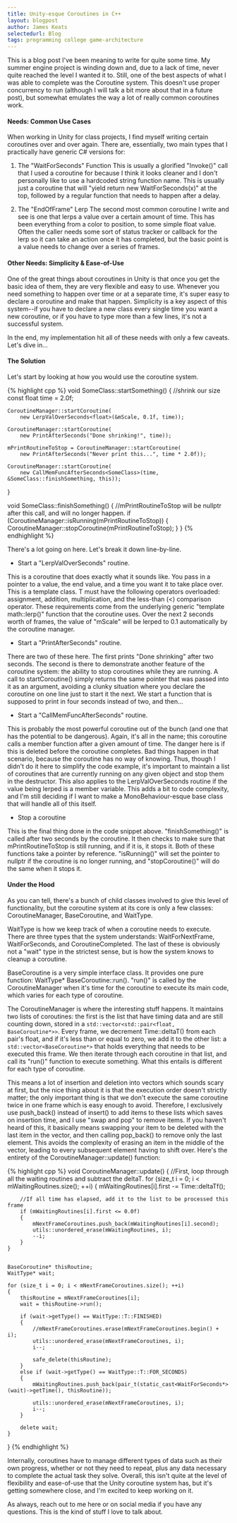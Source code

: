 ```yaml
---
title: Unity-esque Coroutines in C++
layout: blogpost
author: James Keats
selectedurl: Blog
tags: programming college game-architecture
---
```

This is a blog post I've been meaning to write for quite some time. My summer engine project is winding down and, due to a lack of time, never quite reached the level I wanted it to. Still, one of the best aspects of what I was able to complete was the Coroutine system. This doesn't use proper concurrency to run (although I will talk a bit more about that in a future post), but somewhat emulates the way a lot of really common coroutines work.

<!--more-->

#### Needs: Common Use Cases

When working in Unity for class projects, I find myself writing certain coroutines over and over again. There are, essentially, two main types that I practically have generic C# versions for:

1. The "WaitForSeconds" Function
This is usually a glorified "Invoke()" call that I used a coroutine for because I think it looks cleaner and I don't personally like to use a hardcoded string function name. This is usually just a coroutine that will "yield return new WaitForSeconds(x)" at the top, followed by a regular function that needs to happen after a delay.

2. The "EndOfFrame" Lerp
The second most common coroutine I write and see is one that lerps a value over a certain amount of time. This has been everything from a color to position, to some simple float value. Often the caller needs some sort of status tracker or callback for the lerp so it can take an action once it has completed, but the basic point is a value needs to change over a series of frames.

#### Other Needs: Simplicity & Ease-of-Use

One of the great things about coroutines in Unity is that once you get the basic idea of them, they are very flexible and easy to use. Whenever you need something to happen over time or at a separate time, it's super easy to declare a coroutine and make that happen. Simplicity is a key aspect of this system--if you have to declare a new class every single time you want a new coroutine, or if you have to type more than a few lines, it's not a successful system.

In the end, my implementation hit all of these needs with only a few caveats. Let's dive in...

#### The Solution

Let's start by looking at how you would use the coroutine system.

{% highlight cpp %}
void SomeClass::startSomething()
{
    //shrink our size
    const float time = 2.0f;
 
    CoroutineManager::startCoroutine(
        new LerpValOverSeconds<float>(&mScale, 0.1f, time));

    CoroutineManager::startCoroutine(
        new PrintAfterSeconds("Done shrinking!", time));

    mPrintRoutineToStop = CoroutineManager::startCoroutine(
        new PrintAfterSeconds("Never print this...", time * 2.0f));

    CoroutineManager::startCoroutine(
        new CallMemFuncAfterSeconds<SomeClass>(time, &SomeClass::finishSomething, this));
}

void SomeClass::finishSomething()
{
    //mPrintRoutineToStop will be nullptr after this call, and will no longer happen.
    if (CoroutineManager::isRunning(mPrintRoutineToStop))
    {
        CoroutineManager::stopCoroutine(mPrintRoutineToStop);
    }
}
{% endhighlight %}

There's a lot going on here. Let's break it down line-by-line.

* Start a "LerpValOverSeconds" routine.

This is a coroutine that does exactly what it sounds like. You pass in a pointer to a value, the end value, and a time you want it to take place over. This is a template class. T must have the following operators overloaded: assignment, addition, multiplication, and the less-than (<) comparison operator. These requirements come from the underlying generic "template <typename T> math::lerp()" function that the coroutine uses. Over the next 2 seconds worth of frames, the value of "mScale" will be lerped to 0.1 automatically by the coroutine manager.

* Start a "PrintAfterSeconds" routine.

There are two of these here. The first prints "Done shrinking" after two seconds. The second is there to demonstrate another feature of the coroutine system: the ability to stop coroutines while they are running. A call to startCoroutine() simply returns the same pointer that was passed into it as an argument, avoiding a clunky situation where you declare the coroutine on one line just to start it the next. We start a function that is supposed to print in four seconds instead of two, and then...

* Start a "CallMemFuncAfterSeconds" routine.

This is probably the most powerful coroutine out of the bunch (and one that has the potential to be dangerous). Again, it's all in the name; this coroutine calls a member function after a given amount of time. The danger here is if this is deleted before the coroutine completes. Bad things happen in that scenario, because the coroutine has no way of knowing. Thus, though I didn't do it here to simplify the code example, it's important to maintain a list of coroutines that are currently running on any given object and stop them in the destructor. This also applies to the LerpValOverSeconds routine if the value being lerped is a member variable. This adds a bit to code complexity, and I'm still deciding if I want to make a MonoBehaviour-esque base class that will handle all of this itself. 

* Stop a coroutine

This is the final thing done in the code snippet above. "finishSomething()" is called after two seconds by the coroutine. It then checks to make sure that mPrintRoutineToStop is still running, and if it is, it stops it. Both of these functions take a pointer by reference. "isRunning()" will set the pointer to nullptr if the coroutine is no longer running, and "stopCoroutine()" will do the same when it stops it.

#### Under the Hood

As you can tell, there's a bunch of child classes involved to give this level of functionality, but the coroutine system at its core is only a few classes: CoroutineManager, BaseCoroutine, and WaitType.

WaitType is how we keep track of when a coroutine needs to execute. There are three types that the system understands: WaitForNextFrame, WaitForSeconds, and CoroutineCompleted. The last of these is obviously not a "wait" type in the strictest sense, but is how the system knows to cleanup a coroutine. 

BaseCoroutine is a very simple interface class. It provides one pure function: WaitType* BaseCoroutine::run(). "run()" is called by the CoroutineManager when it's time for the coroutine to execute its main code, which varies for each type of coroutine.

The CoroutineManager is where the interesting stuff happens. It maintains two lists of coroutines: the first is the list that have timing data and are still counting down, stored in a `std::vector<std::pair<float, BaseCoroutine*>>`. Every frame, we decrement Time::deltaT() from each pair's float, and if it's less than or equal to zero, we add it to the other list: a `std::vector<BaseCoroutine*>` that holds everything that needs to be executed this frame. We then iterate through each coroutine in that list, and call its "run()" function to execute something. What this entails is different for each type of coroutine.

This means a lot of insertion and deletion into vectors which sounds scary at first, but the nice thing about it is that the execution order doesn't strictly matter; the only important thing is that we don't execute the same coroutine twice in one frame which is easy enough to avoid. Therefore, I exclusively use push_back() instead of insert() to add items to these lists which saves on insertion time, and I use "swap and pop" to remove items. If you haven't heard of this, it basically means swapping your item to be deleted with the last item in the vector, and then calling pop_back() to remove only the last element. This avoids the complexity of erasing an item in the middle of the vector, leading to every subsequent element having to shift over.  Here's the entirety of the CoroutineManager::update() function:

{% highlight cpp %}
void CoroutineManager::update()
{
    //First, loop through all the waiting routines and subtract the deltaT.
    for (size_t i = 0; i < mWaitingRoutines.size(); ++i)
    {
        mWaitingRoutines[i].first -= Time::deltaTf();

        //If all time has elapsed, add it to the list to be processed this frame
        if (mWaitingRoutines[i].first <= 0.0f)
        {
            mNextFrameCoroutines.push_back(mWaitingRoutines[i].second);
            utils::unordered_erase(mWaitingRoutines, i);
            --i;
        }
    }


    BaseCoroutine* thisRoutine;
    WaitType* wait;

    for (size_t i = 0; i < mNextFrameCoroutines.size(); ++i)
    {
        thisRoutine = mNextFrameCoroutines[i];
        wait = thisRoutine->run();

        if (wait->getType() == WaitType::T::FINISHED)
        {
            //mNextFrameCoroutines.erase(mNextFrameCoroutines.begin() + i);
            utils::unordered_erase(mNextFrameCoroutines, i);
            i--;

            safe_delete(thisRoutine);
        }
        else if (wait->getType() == WaitType::T::FOR_SECONDS)
        {
            mWaitingRoutines.push_back(pair_t(static_cast<WaitForSeconds*>(wait)->getTime(), thisRoutine));

            utils::unordered_erase(mNextFrameCoroutines, i);
            i--;
        }

        delete wait;
    }
}
{% endhighlight %}

Internally, coroutines have to manage different types of data such as their own progress, whether or not they need to repeat, plus any data necessary to complete the actual task they solve. Overall, this isn't quite at the level of flexibility and ease-of-use that the Unity coroutine system has, but it's getting somewhere close, and I'm excited to keep working on it.

As always, reach out to me here or on social media if you have any questions. This is the kind of stuff I love to talk about.

